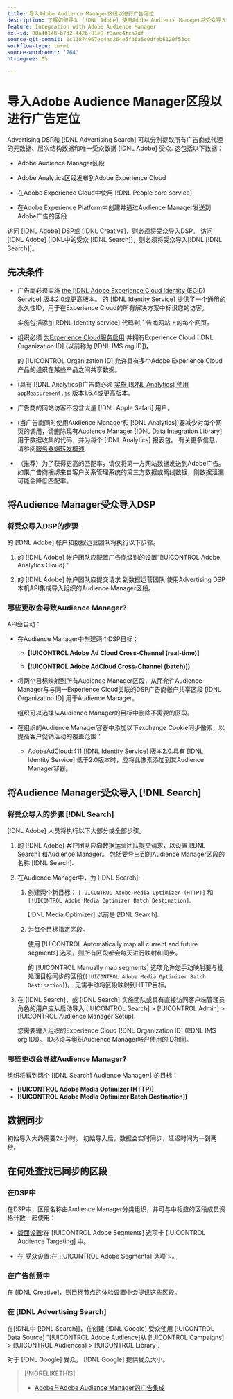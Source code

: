 ```yaml
---
title: 导入Adobe Audience Manager区段以进行广告定位
description: 了解如何导入 [!DNL Adobe] 使用Adobe Audience Manager将受众导入DSP和搜索
feature: Integration with Adobe Audience Manager
exl-id: 08a40148-b7d2-442b-81e8-f3aec4fca7df
source-git-commit: 1c13874967ec4ad264e5fa6a5e0dfeb6120f53cc
workflow-type: tm+mt
source-wordcount: '764'
ht-degree: 0%

---
```


# 导入Adobe Audience Manager区段以进行广告定位

Advertising DSP和 [!DNL Advertising Search] 可以分别提取所有广告商或代理的元数据、层次结构数据和唯一受众数据 [!DNL Adobe] 受众<!-- segments or audiences? Standardize terms per AAM's docs -->. 这包括以下数据：

* Adobe Audience Manager区段

* Adobe Analytics区段发布到Adobe Experience Cloud

* 在Adobe Experience Cloud中使用 [!DNL People core service]

* 在Adobe Experience Platform中创建并通过Audience Manager发送到Adobe广告的区段

访问 [!DNL Adobe] DSP或 [!DNL Creative]，则必须将受众导入DSP。 访问 [!DNL Adobe] [!DNL中的受众 [!DNL Search]]，则必须将受众导入[!DNL [!DNL Search]]。

## 先决条件

* 广告商必须实施 [the [!DNL Adobe Experience Cloud Identity (ECID) Service]](https://experienceleague.adobe.com/docs/id-service/using/intro/overview.html) 版本2.0或更高版本。 的 [!DNL Identity Service] 提供了一个通用的永久性ID，用于在Experience Cloud的所有解决方案中标识您的访客。

   实施包括添加 [!DNL Identity service] 代码到广告商网站上的每个网页。

* 组织必须 [为Experience Cloud服务启用](https://experienceleague.adobe.com/docs/core-services/interface/services/core-services.html) 并拥有Experience Cloud [!DNL Organization ID] (以前称为 [!DNL IMS org ID])。

   的 [!UICONTROL Organization ID] 允许具有多个Adobe Experience Cloud产品的组织在某些产品之间共享数据。

* (具有 [!DNL Analytics])广告商必须 [实施 [!DNL Analytics] 使用 `appMeasurement.js`](https://experienceleague.adobe.com/docs/analytics/implementation/js/overview.html) 版本1.6.4或更高版本。

* 广告商的网站访客不包含大量 [!DNL Apple Safari] 用户。

* (当广告商同时使用Audience Manager和 [!DNL Analytics])要减少对每个网页的调用，请删除现有Audience Manager [!DNL Data Integration Library] 用于数据收集的代码，并为每个 [!DNL Analytics] 报表包。 有关更多信息，请参阅[服务器端转发概述](https://experienceleague.adobe.com/docs/analytics/admin/admin-tools/server-side-forwarding/ssf.html).

* （推荐）为了获得更高的匹配率，请仅将第一方网站数据发送到Adobe广告。 如果广告商捆绑来自客户关系管理系统的第三方数据或离线数据，则数据泄漏可能会降低匹配率。

## 将Audience Manager受众导入DSP

### 将受众导入DSP的步骤

的 [!DNL Adobe] 帐户和数据运营团队将执行以下步骤。

1. 的 [!DNL Adobe] 帐户团队应配置广告商级别的设置“[!UICONTROL Adobe Analytics Cloud].&quot;

1. 的 [!DNL Adobe] 帐户团队应提交请求<!-- Submit a request as a JIRA task? --> 到数据运营团队<!-- implementation team? --> 使用Advertising DSP本机API集成导入组织的Audience Manager区段。

### 哪些更改会导致Audience Manager?

API会自动：

* 在Audience Manager中创建两个DSP目标：

   * **[!UICONTROL Adobe Ad Cloud Cross-Channel (real-time)]**

   * **[!UICONTROL Adobe AdCloud Cross-Channel (batch)])**

* 将两个目标映射到所有Audience Manager区段，从而允许Audience Manager与与同一Experience Cloud关联的DSP广告商帐户共享区段 [!DNL Organization ID] 用于Audience Manager。 <!-- Verify -->

   组织可以选择从Audience Manager的目标中删除不需要的区段。

* 在组织的Audience Manager容器中添加以下exchange Cookie同步像素，以提高客户促销活动的覆盖范围：

   * AdobeAdCloud:411 [!DNL Identity Service] 版本2.0.具有 [!DNL Identity Service] 低于2.0版本时，应将此像素添加到其Audience Manager容器。

## 将Audience Manager受众导入 [!DNL Search]

### 将受众导入的步骤 [!DNL Search]

[!DNL Adobe] 人员将执行以下大部分或全部步骤。

1. 的 [!DNL Adobe] 客户团队应向数据运营团队提交请求，以设置 [!DNL Search] 和Audience Manager。 包括要导出到的Audience Manager区段的名称 [!DNL Search].

1. 在Audience Manager中，为 [!DNL Search]:

   1. 创建两个新目标： `[!UICONTROL Adobe Media Optimizer (HTTP)]` 和 `[!UICONTROL Adobe Media Optimizer Batch Destination]`.

      [!DNL Media Optimizer] 以前是 [!DNL Search].

   1. 为每个目标指定区段。

      使用 [!UICONTROL Automatically map all current and future segments] 选项，则所有区段都会每天进行映射和同步。

      的 [!UICONTROL Manually map segments] 选项允许您手动映射要与批处理目标同步的区段(`[!UICONTROL Adobe Media Optimizer Batch Destination]`)。 无需手动将区段映射到HTTP目标。

1. 在 [!DNL Search]，或 [!DNL Search] 实施团队或具有直接访问客户端管理员角色的用户应从启动导入 [!UICONTROL Search] > [!UICONTROL Admin] > [!UICONTROL Audience Manager Setup].

   您需要输入组织的Experience Cloud [!DNL Organization ID] ([!DNL IMS org ID])。 ID必须与组织Audience Manager帐户使用的ID相同。

### 哪些更改会导致Audience Manager?

组织将看到两个 [!DNL Search] Audience Manager中的目标：

* **[!UICONTROL Adobe Media Optimizer (HTTP)]**
* **[!UICONTROL Adobe Media Optimizer Batch Destination])**

## 数据同步

初始导入大约需要24小时。 初始导入后，数据会实时同步，延迟时间为一到两秒。

<!--
### How DSP Syncs the Data

DSP syncs the data automatically using the [!DNL Adobe Experience Cloud Identity (ECID) Service]. During synchronization, the [!DNL ECID Service] calls Adobe Advertising at [!DNL cm.eversttech.net]. Because Adobe Advertising is a trusted domain, ID syncs take place from parent pages rather than within the destination publishing iframes, as they do with most third-party activation partners. Audience Manager identifies unique users by device IDs, using the [Audience Manager [!DNL Unique User ID (AAM UUID)]](https://experienceleague.adobe.com/docs/audience-manager/user-guide/reference/ids-in-aam.html#global-device-ids), also called the [!DNL Device ID].
 
![Synchronization of [!DNL Adobe] audiences in DSP](/help/integrations/assets/audience-manager-sync.png)

### How Search Syncs the Data
-->

<!-- 
Segment membership data is sent only after one of the following events occurs:

* (Advertisers with DSP):

  * The segment is targeted in an Adobe Advertising display ad.

  * The segment is added to the [!DNL Adobe AdCloud Cross-Channel] batch and real-time destinations within the Audience Manager user interface.

* (Advertisers with [!DNL Search]):

  * The segment is targeted in an Adobe Advertising search ad.

  * The segment is added to the [!DNL Adobe Media Optimizer] batch and HTTP destinations within the Audience Manager user interface.
 -->
<!-- Is membership data/whatever available in Creative? If so, does it show the same as DSP? -->

## 在何处查找已同步的区段

### 在DSP中

在DSP中，区段名称由Audience Manager分类组织，并可与中相应的区段成员资格计数一起使用：

* [版面设置](/help/dsp/campaign-management/placements/placement-settings.md#audience-targeting):在 [!UICONTROL Adobe Segments] 选项卡 [!UICONTROL Audience Targeting] 中。

* 在 [受众设置](/help/dsp/audiences/audience-settings.md):在 [!UICONTROL Adobe Segments] 选项卡。

### 在广告创意中

在 [!DNL Creative]，则目标节点的体验设置中会提供这些区段。

### 在 [!DNL Advertising Search]

在[!DNL中 [!DNL Search]]，在创建 [!DNL Google] 受众使用 [!UICONTROL Data Source] &quot;[!UICONTROL Adobe Audience]从 [!UICONTROL Campaigns] > [!UICONTROL Audiences] > [!UICONTROL Library].

对于 [!DNL Google] 受众， [!DNL Google] 提供受众大小。

>[!MORELIKETHIS]
>
>* [Adobe与Adobe Audience Manager的广告集成](/help/integrations/audience-manager/overview.md)

